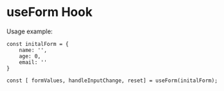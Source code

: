 # useForm Hook

Usage example:

```
const initalForm = {
    name: '',
    age: 0,
    email: ''
}

const [ formValues, handleInputChange, reset] = useForm(initalForm);

```
